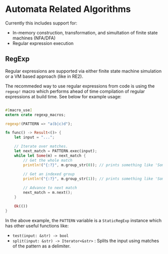 # Automata Related Algorithms

Currently this includes support for:

- In-memory construction, transformation, and simultation of finite state machines (NFA/DFA)
- Regular expression execution

## RegExp

Regular expressions are supported via either finite state machine simulation or a VM based approach (like in RE2).

The recommeded way to use regular expressions from code is using the `regexp!` macro which performs ahead of time compilation of regular expressions at build time. See below for example usage:

```rust

#[macro_use]
extern crate regexp_macros;

regexp!(PATTERN => "a(b|c)d");

fn func() -> Result<()> {
    let input = "...";

    // Iterate over matches.
    let next_match = PATTERN.exec(input);
    while let Some(m) = next_match {
        // Get the whole match
        println!("{:?}", m.group_str(0)); // prints something like 'Some(Ok("abd"))'
        
        // Get an indexed group
        println!("{:?}", m.group_str(1)); // prints something like 'Some(Ok("b"))'

        // Advance to next match
        next_match = m.next();
    }

    Ok(())
}
```

In the above example, the `PATTERN` variable is a `StaticRegExp` instance which has other useful functions like:

- `test(input: &str) -> bool`
- `split(input: &str) -> Iterator<&str>` : Splits the input using matches of the pattern as a delimiter.